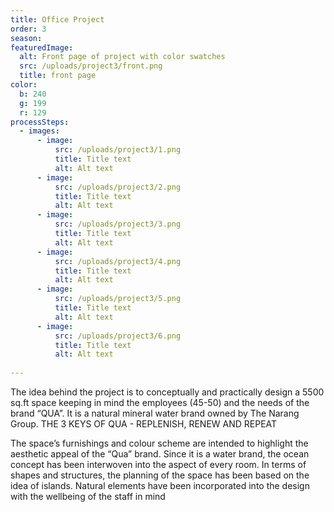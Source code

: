 ```yaml
---
title: Office Project
order: 3
season: 
featuredImage:
  alt: Front page of project with color swatches
  src: /uploads/project3/front.png
  title: front page
color:
  b: 240
  g: 199
  r: 129
processSteps:
  - images:
      - image:
          src: /uploads/project3/1.png
          title: Title text
          alt: Alt text
      - image:
          src: /uploads/project3/2.png
          title: Title text
          alt: Alt text
      - image:
          src: /uploads/project3/3.png
          title: Title text
          alt: Alt text
      - image:
          src: /uploads/project3/4.png
          title: Title text
          alt: Alt text
      - image:
          src: /uploads/project3/5.png
          title: Title text
          alt: Alt text
      - image:
          src: /uploads/project3/6.png
          title: Title text
          alt: Alt text
     
---
```

The idea behind the project is to conceptually and practically design a 5500 sq.ft space keeping in mind the employees (45-50) and the needs of the brand “QUA”. It is a natural mineral water brand owned by The Narang Group. THE 3 KEYS OF QUA - REPLENISH, RENEW AND REPEAT

The space’s furnishings and colour scheme are intended to highlight the aesthetic appeal of the “Qua” brand. Since it is a water brand, the ocean concept has been interwoven into the aspect of every room. In terms of shapes and structures, the planning of the space has been based on the idea of islands. Natural elements have been incorporated into the design with the wellbeing of the staff in mind   

